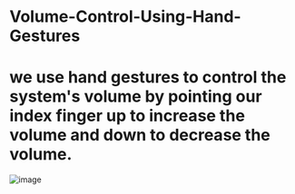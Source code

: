 # Volume-Control-Using-Hand-Gestures


# we use hand gestures to control the system's volume by pointing our index finger up to increase the volume and down to decrease the volume.

![image](https://github.com/Alssymathews/Volume-Control-Using-Hand-Gestures/assets/127756589/f421ec20-dc7b-4136-a486-f65ec05b22aa)
